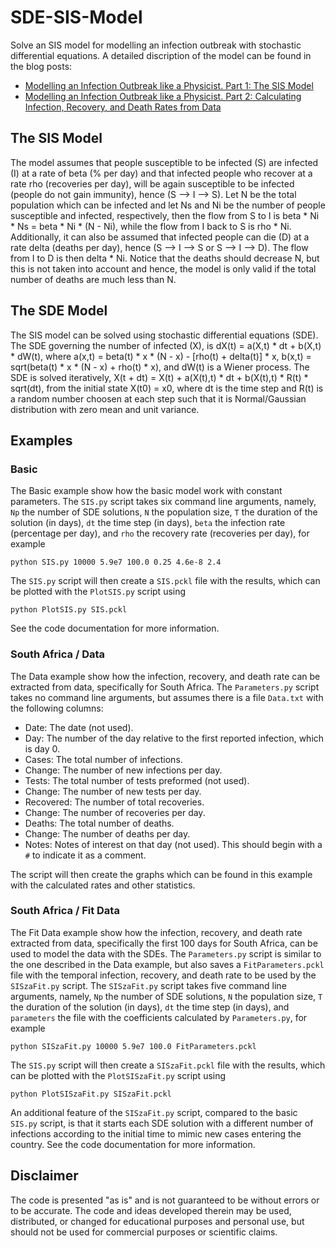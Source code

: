 # SDE-SIS-Model

Solve an SIS model for modelling an infection outbreak with stochastic differential equations. A detailed discription of the model can be found in the blog posts:
- [Modelling an Infection Outbreak like a Physicist. Part 1: The SIS Model](http://ufarasuntalk.home.blog/2020/05/10/modelling-an-infection-outbreak-like-a-physicist-part-1-the-sis-model/)
- [Modelling an Infection Outbreak like a Physicist. Part 2: Calculating Infection, Recovery, and Death Rates from Data](ufarasuntalk.home.blog/2020/05/18/modelling-an-infection-outbreak-like-a-physicist-part-2-calculating-infection-recovery-and-death-rates-from-data/)


## The SIS Model

The model assumes that people susceptible to be infected (S) are infected (I) at a rate of beta (% per day) and that infected people who recover at a rate rho (recoveries per day), will be again susceptible to be infected (people do not gain immunity), hence (S --> I --> S). Let N be the total population which can be infected and let Ns and Ni be the number of people susceptible and infected, respectively, then the flow from S to I is beta * Ni * Ns = beta * Ni * (N - Ni), while the flow from I back to S is rho * Ni. Additionally, it can also be assumed that infected people can die (D) at a rate delta (deaths per day), hence (S --> I --> S or S --> I --> D). The flow from I to D is then delta * Ni. Notice that the deaths should decrease N, but this is not taken into account and hence, the model is only valid if the total number of deaths are much less than N.

## The SDE Model

The SIS model can be solved using stochastic differential equations (SDE). The SDE governing the number of infected (X), is dX(t) = a(X,t) * dt + b(X,t) * dW(t), where a(x,t) = beta(t) * x * (N - x) - [rho(t) + delta(t)] * x, b(x,t) = sqrt(beta(t) * x * (N - x) + rho(t) * x), and dW(t) is a Wiener process. The SDE is solved iteratively, X(t + dt) = X(t) + a(X(t),t) * dt + b(X(t),t) * R(t) * sqrt(dt), from the initial state X(t0) = x0, where dt is the time step and R(t) is a random number choosen at each step such that it is Normal/Gaussian distribution with zero mean and unit variance.

## Examples

### Basic

The Basic example show how the basic model work with constant parameters. The `SIS.py` script takes six command line arguments, namely, `Np` the number of SDE solutions, `N` the population size, `T` the duration of the solution (in days), `dt` the time step (in days), `beta` the infection rate (percentage per day), and `rho` the recovery rate (recoveries per day), for example
```
python SIS.py 10000 5.9e7 100.0 0.25 4.6e-8 2.4
```
The `SIS.py` script will then create a `SIS.pckl` file with the results, which can be plotted with the `PlotSIS.py` script using
```
python PlotSIS.py SIS.pckl
```
See the code documentation for more information.

### South Africa / Data

The Data example show how the infection, recovery, and death rate can be extracted from data, specifically for South Africa. The `Parameters.py` script takes no command line arguments, but assumes there is a file `Data.txt` with the following columns:
- Date:       The date (not used).
- Day:        The number of the day relative to the first reported infection, which is day 0.
- Cases:      The total number of infections.
- Change:     The number of new infections per day.
- Tests:      The total number of tests preformed (not used).
- Change:     The number of new tests per day.
- Recovered:  The number of total recoveries.
- Change:     The number of recoveries per day.
- Deaths:     The total number of deaths.
- Change:     The number of deaths per day.
- Notes:      Notes of interest on that day (not used). This should begin with a `#` to indicate it as a comment.

The script will then create the graphs which can be found in this example with the calculated rates and other statistics.

### South Africa / Fit Data

The Fit Data example show how the infection, recovery, and death rate extracted from data, specifically the first 100 days for South Africa, can be used to model the data with the SDEs. The `Parameters.py` script is similar to the one described in the Data example, but also saves a `FitParameters.pckl` file with the temporal infection, recovery, and death rate to be used by the `SISzaFit.py` script. The `SISzaFit.py` script takes five command line arguments, namely, `Np` the number of SDE solutions, `N` the population size, `T` the duration of the solution (in days), `dt` the time step (in days), and `parameters` the file with the coefficients calculated by `Parameters.py`, for example
```
python SISzaFit.py 10000 5.9e7 100.0 FitParameters.pckl
```
The `SIS.py` script will then create a `SISzaFit.pckl` file with the results, which can be plotted with the `PlotSISzaFit.py` script using
```
python PlotSISzaFit.py SISzaFit.pckl
```
An additional feature of the `SISzaFit.py` script, compared to the basic `SIS.py` script, is that it starts each SDE solution with a different number of infections according to the initial time to mimic new cases entering the country. See the code documentation for more information.

## Disclaimer

The code is presented "as is" and is not guaranteed to be without errors or to be accurate. The code and ideas developed therein may be used, distributed, or changed for educational purposes and personal use, but should not be used for commercial purposes or scientific claims.
